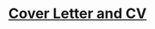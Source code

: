 <h1>
  <a href="https://fedejimenez.github.io" title="Cover Letter and CV" target="_blank" rel="noopener noreferrer">Cover Letter and CV</a>
</h1>
